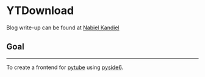 # YTDownload
Blog write-up can be found at [Nabiel Kandiel](nabielkandiel.com)
## Goal
---
To create a frontend for [pytube](https://github.com/pytube/pytube) using [pyside6](https://pypi.org/project/PySide6/).

